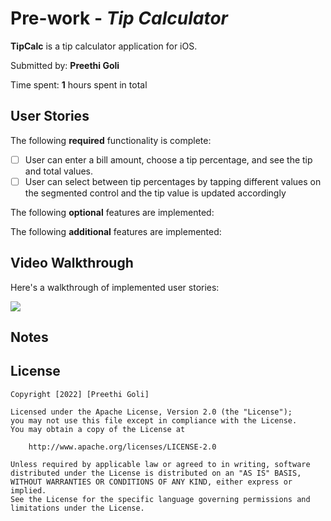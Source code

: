 # Pre-work - *Tip Calculator*

**TipCalc** is a tip calculator application for iOS.

Submitted by: **Preethi Goli**

Time spent: **1** hours spent in total

## User Stories

The following **required** functionality is complete:

* [ ] User can enter a bill amount, choose a tip percentage, and see the tip and total values.
* [ ] User can select between tip percentages by tapping different values on the segmented control and the tip value is updated accordingly

The following **optional** features are implemented:

The following **additional** features are implemented:

## Video Walkthrough

Here's a walkthrough of implemented user stories:


![](https://i.imgur.com/2m1vpUk.gif)

## Notes

## License

    Copyright [2022] [Preethi Goli]

    Licensed under the Apache License, Version 2.0 (the "License");
    you may not use this file except in compliance with the License.
    You may obtain a copy of the License at

        http://www.apache.org/licenses/LICENSE-2.0

    Unless required by applicable law or agreed to in writing, software
    distributed under the License is distributed on an "AS IS" BASIS,
    WITHOUT WARRANTIES OR CONDITIONS OF ANY KIND, either express or implied.
    See the License for the specific language governing permissions and
    limitations under the License.
